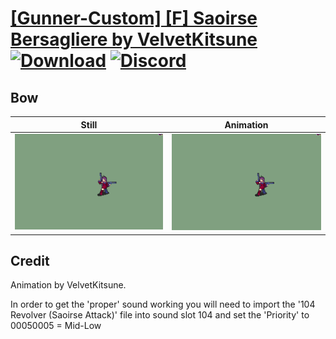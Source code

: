 # [\[Gunner-Custom\] \[F\] Saoirse Bersagliere by VelvetKitsune](./) [![Download](https://img.shields.io/badge/Download--red?style=social&logo=github)](https://minhaskamal.github.io/DownGit/#/home?url=https://github.com/Klokinator/FE-Repo/tree/main/Battle%20Animations%2FInfantry%20-%20(Bow)%20Archers%20and%20Hunters%2F%5BGunner-Custom%5D%20%5BF%5D%20Saoirse%20Bersagliere%20by%20VelvetKitsune%2F8.%20Bow%20(Gun)) [![Discord](https://img.shields.io/badge/Discord--blue?style=social&logo=discord)](https://discord.gg/C7VNGnyTPA)

## Bow

| Still | Animation |
| :---: | :-------: |
| ![Bow still](./Bow_000.png) | ![Bow](./Bow.gif) |

## Credit

Animation by VelvetKitsune.

In order to get the 'proper' sound working you will need to import the '104 Revolver (Saoirse Attack)' file into sound slot 104 and set the 'Priority' to 00050005 = Mid-Low
